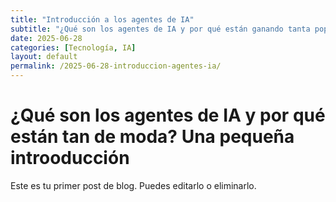 ```yaml
---
title: "Introducción a los agentes de IA"
subtitle: "¿Qué son los agentes de IA y por qué están ganando tanta popularidad?"
date: 2025-06-28
categories: [Tecnología, IA]
layout: default
permalink: /2025-06-28-introduccion-agentes-ia/
---
```


# ¿Qué son los agentes de IA y por qué están tan de moda? Una pequeña introoducción


Este es tu primer post de blog. Puedes editarlo o eliminarlo.

<script src="https://giscus.app/client.js"
        data-repo="lmendezotero/lmendezotero.github.io"
        data-repo-id="R_kgDOPDXhXw"
        data-category-id="DIC_kwDOPDXhX84CsMfr"
        data-mapping="pathname"
        data-strict="0"
        data-reactions-enabled="1"
        data-emit-metadata="0"
        data-input-position="top"
        data-theme="light"
        data-lang="es"
        data-loading="lazy"
        crossorigin="anonymous"
        async>
</script>
